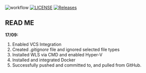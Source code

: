 ![workflow](https://github.com/<camerondear>/<devops>/actions/workflows/main.yml/badge.svg)
[![LICENSE](https://img.shields.io/github/license/<camerondear>/devops.svg?style=flat-square)](https://github.com/<camerondear>/devops/blob/master/LICENSE)
[![Releases](https://img.shields.io/github/release/<camerondear>/devops/all.svg?style=flat-square)](https://github.com/<github-username>/devops/releases)

## READ ME


**17/09:**

1) Enabled VCS Integration
2) Created *.gitignore* file and ignored selected file types
3) Installed WLS via CMD and enabled Hyper-V
4) Installed and integrated Docker
5) Successfully pushed and committed to, and pulled from GitHub.